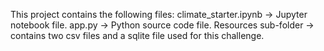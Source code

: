 This project contains the following files:
climate_starter.ipynb -> Jupyter notebook file.
app.py -> Python source code file.
Resources sub-folder -> contains two csv files and a sqlite file used for this challenge.
